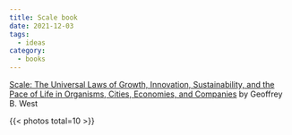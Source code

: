 ```yaml
---
title: Scale book
date: 2021-12-03
tags:
  - ideas
category:
  - books
---
```


[Scale: The Universal Laws of Growth, Innovation, Sustainability, and the Pace of Life in Organisms, Cities, Economies, and Companies](https://www.goodreads.com/book/show/31670196-scale) by Geoffrey B. West


<!--more-->

{{< photos total=10 >}}